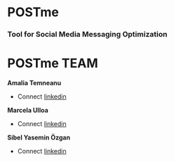 # POSTme

### Tool for Social Media Messaging Optimization

# POSTme TEAM

**Amalia Temneanu**
- Connect [linkedin](https://www.linkedin.com/in/amalia-temneanu-02090926/)

**Marcela Ulloa**
- Connect [linkedin](https://www.linkedin.com/in/marcelaulloa/)

**Sibel Yasemin Özgan**
- Connect [linkedin](https://www.linkedin.com/in/sibelyozgan/)

